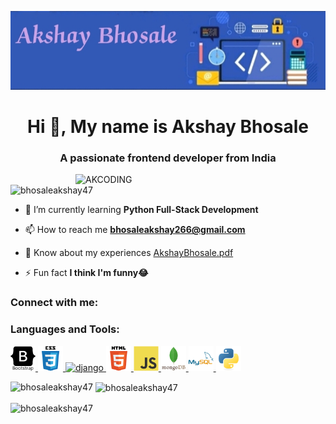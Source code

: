 ![logo](https://github.com/BhosaleAkshay47/BhosaleAkshay47/blob/main/ProfileBackground.jpeg)
<h1 align="center">Hi 👋, My name is Akshay Bhosale</h1>
<h3 align="center">A passionate frontend developer from India</h3>
<img align="right" alt="AKCODING" width="400" src="https://user-images.githubusercontent.com/55389276/140866485-8fb1c876-9a8f-4d6a-98dc-08c4981eaf70.gif"/>
<p align="left"> <img src="https://komarev.com/ghpvc/?username=bhosaleakshay47&label=Profile%20views&color=0e75b6&style=flat" alt="bhosaleakshay47" /> </p>

- 🌱 I’m currently learning **Python Full-Stack Development**

- 📫 How to reach me **bhosaleakshay266@gmail.com**

- 📄 Know about my experiences [AkshayBhosale.pdf](AkshayBhosale.pdf)

- ⚡ Fun fact **I think I'm funny😂**

<h3 align="left">Connect with me:</h3>
<p align="left">
</p>

<h3 align="left">Languages and Tools:</h3>
<p align="left"> <a href="https://getbootstrap.com" target="_blank" rel="noreferrer"> <img src="https://raw.githubusercontent.com/devicons/devicon/master/icons/bootstrap/bootstrap-plain-wordmark.svg" alt="bootstrap" width="40" height="40"/> </a> <a href="https://www.w3schools.com/css/" target="_blank" rel="noreferrer"> <img src="https://raw.githubusercontent.com/devicons/devicon/master/icons/css3/css3-original-wordmark.svg" alt="css3" width="40" height="40"/> </a> <a href="https://www.djangoproject.com/" target="_blank" rel="noreferrer"> <img src="https://cdn.worldvectorlogo.com/logos/django.svg" alt="django" width="40" height="40"/> </a> <a href="https://www.w3.org/html/" target="_blank" rel="noreferrer"> <img src="https://raw.githubusercontent.com/devicons/devicon/master/icons/html5/html5-original-wordmark.svg" alt="html5" width="40" height="40"/> </a> <a href="https://developer.mozilla.org/en-US/docs/Web/JavaScript" target="_blank" rel="noreferrer"> <img src="https://raw.githubusercontent.com/devicons/devicon/master/icons/javascript/javascript-original.svg" alt="javascript" width="40" height="40"/> </a> <a href="https://www.mongodb.com/" target="_blank" rel="noreferrer"> <img src="https://raw.githubusercontent.com/devicons/devicon/master/icons/mongodb/mongodb-original-wordmark.svg" alt="mongodb" width="40" height="40"/> </a> <a href="https://www.mysql.com/" target="_blank" rel="noreferrer"> <img src="https://raw.githubusercontent.com/devicons/devicon/master/icons/mysql/mysql-original-wordmark.svg" alt="mysql" width="40" height="40"/> </a> <a href="https://www.python.org" target="_blank" rel="noreferrer"> <img src="https://raw.githubusercontent.com/devicons/devicon/master/icons/python/python-original.svg" alt="python" width="40" height="40"/> </a> </p>

<p><img align="left" src="https://github-readme-stats.vercel.app/api/top-langs?username=bhosaleakshay47&show_icons=true&locale=en&layout=compact" alt="bhosaleakshay47" /></p>

<p>&nbsp;<img align="center" src="https://github-readme-stats.vercel.app/api?username=bhosaleakshay47&show_icons=true&locale=en" alt="bhosaleakshay47" /></p>

<p><img align="center" src="https://github-readme-streak-stats.herokuapp.com/?user=bhosaleakshay47&" alt="bhosaleakshay47" /></p>
